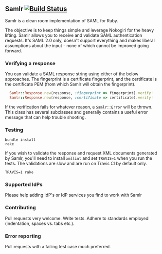 ## Samlr [![Build Status](https://secure.travis-ci.org/morten/samlr.png)](http://travis-ci.org/morten/samlr)

Samlr is a clean room implementation of SAML for Ruby.

The objective is to keep things simple and leverage Nokogiri for the heavy lifting. Samlr allows you to receive and validate SAML authentication requests. It's SAML 2.0 only, doesn't support everything and makes liberal assumptions about the input - none of which cannot be improved going forward.

### Verifying a response

You can validate a SAML response string using either of the below approaches. The fingerprint is a certificate fingerprint, and the certificate is the certificate PEM (from which Samlr will obtain the fingerprint).

```ruby
  Samlr::Response.new(response, :fingerprint => fingerprint).verify!
  Samlr::Response.new(response, :certificate => certificate).verify!
```

If the verification fails for whatever reason, a `Samlr::Error` will be thrown. This class has several subclasses and generally contains a useful error message that can help trouble shooting.

### Testing

```
bundle install
rake
```

If you wish to validate the response and request XML documents generated by Samlr, you'll need to install `xmllint` and set `TRAVIS=1` when you run the tests. The validations are slow and are run on Travis CI by default only.

```
TRAVIS=1 rake
```

### Supported IdPs

Please help adding IdP's or IdP services you find to work with Samlr

### Contributing

Pull requests very welcome. Write tests. Adhere to standards employed (indentation, spaces vs. tabs etc.).

### Error reporting

Pull requests with a failing test case much preferred.
